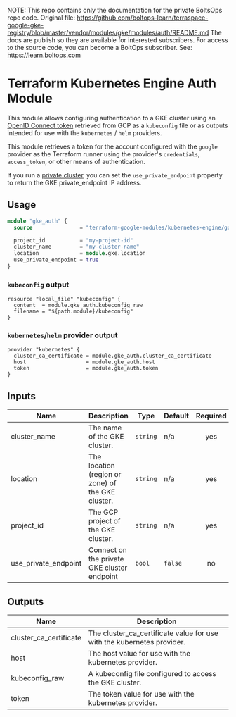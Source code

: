 <!-- note marker start -->
NOTE: This repo contains only the documentation for the private BoltsOps repo code.
Original file: https://github.com/boltops-learn/terraspace-google-gke-registry/blob/master/vendor/modules/gke/modules/auth/README.md
The docs are publish so they are available for interested subscribers.
For access to the source code, you can become a BoltOps subscriber.
See: https://learn.boltops.com

<!-- note marker end -->

# Terraform Kubernetes Engine Auth Module

This module allows configuring authentication to a GKE cluster
using an [OpenID Connect token](https://kubernetes.io/docs/reference/access-authn-authz/authentication/#openid-connect-tokens)
retrieved from GCP as a `kubeconfig` file or as outputs intended for use with
the `kubernetes` / `helm` providers.

This module retrieves a token for the account configured with the `google`
provider as the Terraform runner using the provider's `credentials`,
`access_token`, or other means of authentication.

If you run a [private cluster](https://cloud.google.com/kubernetes-engine/docs/concepts/private-cluster-concept), you can set the `use_private_endpoint` property to return the GKE private_endpoint IP address.

## Usage

```tf
module "gke_auth" {
  source               = "terraform-google-modules/kubernetes-engine/google//modules/auth"

  project_id           = "my-project-id"
  cluster_name         = "my-cluster-name"
  location             = module.gke.location
  use_private_endpoint = true
}
```


### `kubeconfig` output

```hcl
resource "local_file" "kubeconfig" {
  content  = module.gke_auth.kubeconfig_raw
  filename = "${path.module}/kubeconfig"
}
```

### `kubernetes`/`helm` provider output

```hcl
provider "kubernetes" {
  cluster_ca_certificate = module.gke_auth.cluster_ca_certificate
  host                   = module.gke_auth.host
  token                  = module.gke_auth.token
}
```

<!-- BEGINNING OF PRE-COMMIT-TERRAFORM DOCS HOOK -->
## Inputs

| Name | Description | Type | Default | Required |
|------|-------------|------|---------|:--------:|
| cluster\_name | The name of the GKE cluster. | `string` | n/a | yes |
| location | The location (region or zone) of the GKE cluster. | `string` | n/a | yes |
| project\_id | The GCP project of the GKE cluster. | `string` | n/a | yes |
| use\_private\_endpoint | Connect on the private GKE cluster endpoint | `bool` | `false` | no |

## Outputs

| Name | Description |
|------|-------------|
| cluster\_ca\_certificate | The cluster\_ca\_certificate value for use with the kubernetes provider. |
| host | The host value for use with the kubernetes provider. |
| kubeconfig\_raw | A kubeconfig file configured to access the GKE cluster. |
| token | The token value for use with the kubernetes provider. |

<!-- END OF PRE-COMMIT-TERRAFORM DOCS HOOK -->
